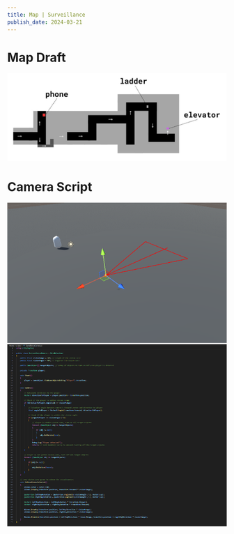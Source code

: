 ```yaml
---
title: Map | Surveillance
publish_date: 2024-03-21
---
```



# Map Draft
![Photo N/A](../img/map.png)
# Camera Script
![Photo N/A](./img/Camera.png)
<br>
![Photo N/A](./img/camScript.png)